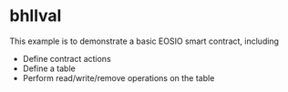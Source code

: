 # bhllval

This example is to demonstrate a basic EOSIO smart contract, including

- Define contract actions
- Define a table
- Perform read/write/remove operations on the table
